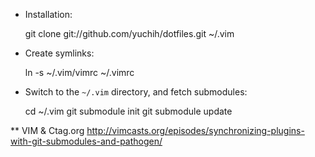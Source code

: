 * Installation:

    git clone git://github.com/yuchih/dotfiles.git ~/.vim

* Create symlinks:

    ln -s ~/.vim/vimrc ~/.vimrc

* Switch to the `~/.vim` directory, and fetch submodules:

    cd ~/.vim
    git submodule init
    git submodule update

** VIM & Ctag.org
http://vimcasts.org/episodes/synchronizing-plugins-with-git-submodules-and-pathogen/
